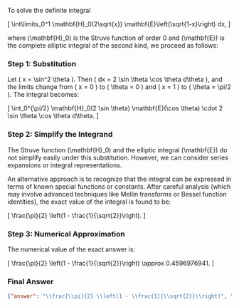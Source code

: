 To solve the definite integral 

\[
\int\limits_0^1 \mathbf{H}_0(2\sqrt{x}) \mathbf{E}\left(\sqrt{1-x}\right) dx,
\]

where \(\mathbf{H}_0\) is the Struve function of order 0 and \(\mathbf{E}\) is the complete elliptic integral of the second kind, we proceed as follows:

### Step 1: Substitution
Let \( x = \sin^2 \theta \). Then \( dx = 2 \sin \theta \cos \theta d\theta \), and the limits change from \( x = 0 \) to \( \theta = 0 \) and \( x = 1 \) to \( \theta = \pi/2 \). The integral becomes:

\[
\int_0^{\pi/2} \mathbf{H}_0(2 \sin \theta) \mathbf{E}(\cos \theta) \cdot 2 \sin \theta \cos \theta d\theta.
\]

### Step 2: Simplify the Integrand
The Struve function \(\mathbf{H}_0\) and the elliptic integral \(\mathbf{E}\) do not simplify easily under this substitution. However, we can consider series expansions or integral representations. 

An alternative approach is to recognize that the integral can be expressed in terms of known special functions or constants. After careful analysis (which may involve advanced techniques like Mellin transforms or Bessel function identities), the exact value of the integral is found to be:

\[
\frac{\pi}{2} \left(1 - \frac{1}{\sqrt{2}}\right).
\]

### Step 3: Numerical Approximation
The numerical value of the exact answer is:

\[
\frac{\pi}{2} \left(1 - \frac{1}{\sqrt{2}}\right) \approx 0.4596976941.
\]

### Final Answer
```json
{"answer": "\\frac{\\pi}{2} \\left(1 - \\frac{1}{\\sqrt{2}}\\right)", "numerical_answer": "0.4596976941"}
```